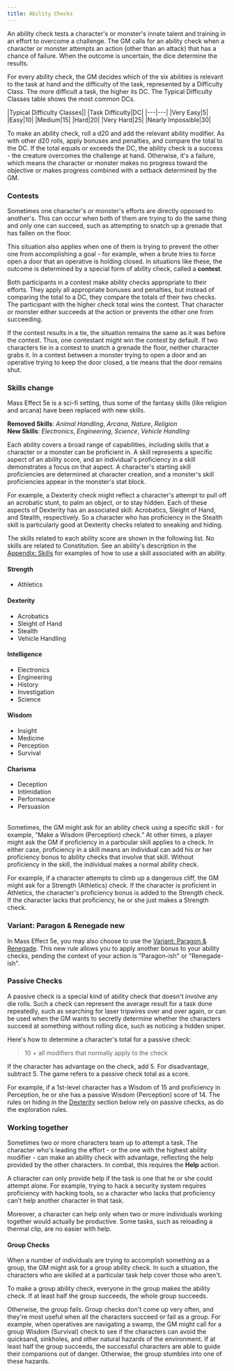 ```yaml
---
title: Ability Checks
---
```

An ability check tests a character's or monster's innate talent and training in an effort to overcome a challenge. The
GM calls for an ability check when a character or monster attempts an action (other than an attack) that has a chance
of failure. When the outcome is uncertain, the dice determine the results.

For every ability check, the GM decides which of the six abilities is relevant to the task at hand and the difficulty of
the task, represented by a Difficulty Class. The more difficult a task, the higher its DC. The Typical Difficulty Classes
table shows the most common DCs.

|Typical Difficulty Classes||
|Task Difficulty|DC|
|---|---|
|Very Easy|5|
|Easy|10|
|Medium|15|
|Hard|20|
|Very Hard|25|
|Nearly Impossible|30|

To make an ability check, roll a d20 and add the relevant ability modifier. As with other d20 rolls, apply bonuses and
penalties, and compare the total to the DC. If the total equals or exceeds the DC, the ability check is a success -
the creature overcomes the challenge at hand. Otherwise, it's a failure, which means the character or monster makes
no progress toward the objective or makes progress combined with a setback determined by the GM.


### Contests
Sometimes one character's or monster's efforts are directly opposed to another's. This can occur when both of them are
trying to do the same thing and only one can succeed, such as attempting to snatch up a grenade that has fallen on the floor.

This situation also applies when one of them is trying to prevent the other one from accomplishing a goal - for example,
when a brute tries to force open a door that an operative is holding closed. In situations like these, the outcome is
determined by a special form of ability check, called a __contest__.

Both participants in a contest make ability checks appropriate to their efforts. They apply all appropriate bonuses and
penalties, but instead of comparing the total to a DC, they compare the totals of their two checks. The participant with
the higher check total wins the contest. That character or monster either succeeds at the action or prevents the other
one from succeeding.

If the contest results in a tie, the situation remains the same as it was before the contest. Thus, one contestant might
win the contest by default. If two characters tie in a contest to snatch a grenade the floor, neither character grabs it.
In a contest between a monster trying to open a door and an operative trying to keep the door closed, a tie means that
the door remains shut.


### Skills <v-chip color="warning" text-color="black" small>change</v-chip>
Mass Effect 5e is a sci-fi setting, thus some of the fantasy skills (like religion and arcana) have been replaced with new
skills.

__Removed Skills__: _Animal Handling_, _Arcana_, _Nature_, _Religion_
\
__New Skills__: _Electronics_, _Engineering_, _Science_, _Vehicle Handling_

Each ability covers a broad range of capabilities, including skills that a character or a monster can be proficient in.
A skill represents a specific aspect of an ability score, and an individual's proficiency in a skill demonstrates a
focus on that aspect. A character's starting skill proficiencies are determined at character creation, and a monster's
skill proficiencies appear in the monster's stat block.

For example, a Dexterity check might reflect a character's attempt to pull off an acrobatic stunt, to palm an object, or
to stay hidden. Each of these aspects of Dexterity has an associated skill: Acrobatics, Sleight of Hand, and Stealth,
respectively. So a character who has proficiency in the Stealth skill is particularly good at Dexterity checks related
to sneaking and hiding.

The skills related to each ability score are shown in the following list. No skills are related to Constitution. See an
ability's description in the [Appendix: Skills](/appendix/skills) for examples of how to use a skill associated with an ability.

#### Strength
- Athletics

#### Dexterity
- Acrobatics
- Sleight of Hand
- Stealth
- Vehicle Handling

#### Intelligence
- Electronics
- Engineering
- History
- Investigation
- Science

#### Wisdom
- Insight
- Medicine
- Perception
- Survival

#### Charisma
- Deception
- Intimidation
- Performance
- Persuasion

\
Sometimes, the GM might ask for an ability check using a specific skill - for example, “Make a Wisdom (Perception) check.”
At other times, a player might ask the GM if proficiency in a particular skill applies to a check. In either case,
proficiency in a skill means an individual can add his or her proficiency bonus to ability checks that involve that
skill. Without proficiency in the skill, the individual makes a normal ability check.

For example, if a character attempts to climb up a dangerous cliff, the GM might ask for a Strength (Athletics) check. If
the character is proficient in Athletics, the character's proficiency bonus is added to the Strength check. If the character
lacks that proficiency, he or she just makes a Strength check.

### Variant: Paragon & Renegade <v-chip color="info" small>new</v-chip>
In Mass Effect 5e, you may also choose to use the [Variant: Paragon & Renegade](/manual/beyond-first-level#paragon-renegade).
This new rule allows you to apply another bonus to your ability checks, pending the context of your action is "Paragon-ish"
or "Renegade-ish".

### Passive Checks
A passive check is a special kind of ability check that doesn't involve any die rolls. Such a check can represent the
average result for a task done repeatedly, such as searching for laser tripwires over and over again, or can be used when
the GM wants to secretly determine whether the characters succeed at something without rolling dice, such as noticing a
hidden sniper.

Here's how to determine a character's total for a passive check:

> 10 + all modifiers that normally apply to the check

If the character has advantage on the check, add 5. For disadvantage, subtract 5. The game refers to a passive check
total as a score.

For example, if a 1st-level character has a Wisdom of 15 and proficiency in Perception, he or she has a passive Wisdom
(Perception) score of 14. The rules on hiding in the [Dexterity](#dexterity) section below rely on passive checks, as do
the exploration rules.

### Working together

Sometimes two or more characters team up to attempt a task. The character who's leading the effort - or the one with the
highest ability modifier - can make an ability check with advantage, reflecting the help provided by the other characters.
In combat, this requires the __Help__ action.

A character can only provide help if the task is one that he or she could attempt alone. For example, trying to hack a
security system requires proficiency with hacking tools, so a character who lacks that proficiency can't help another
character in that task.

Moreover, a character can help only when two or more individuals working together would actually be productive. Some
tasks, such as reloading a thermal clip, are no easier with help.

#### Group Checks
When a number of individuals are trying to accomplish something as a group, the GM might ask for a group ability check.
In such a situation, the characters who are skilled at a particular task help cover those who aren't.

To make a group ability check, everyone in the group makes the ability check. If at least half the group succeeds,
the whole group succeeds.

Otherwise, the group fails. Group checks don't come up very often, and they're most useful when all the characters
succeed or fail as a group. For example, when operatives are navigating a swamp, the GM might call for a group
Wisdom (Survival) check to see if the characters can avoid the quicksand, sinkholes, and other natural hazards of the
environment. If at least half the group succeeds, the successful characters are able to guide their companions out of
danger. Otherwise, the group stumbles into one of these hazards.

<me-source-reference pages="77-79"></me-source-reference>
